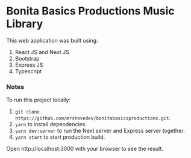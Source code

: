 # Bonita Basics Productions Music Library

This web application was built using:
1. React JS and Next JS
2. Bootstrap
4. Express JS
5. Typescript
    
### Notes
To run this project locally:
1. `git clone https://github.com/mrstevedev/bonitabasicsproductions.git`.
2. `yarn` to install dependencies.
3. `yarn dev:server` to run the Next server and Express server together.
3. `yarn start` to start production build.

Open http://localhost:3000 with your browser to see the result.
